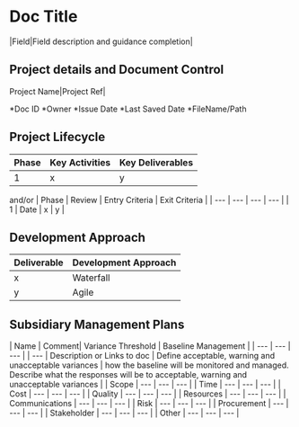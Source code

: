 # Doc Title

|Field|Field description and guidance completion|

## Project details and Document Control
Project Name|Project Ref|

*Doc ID
*Owner
*Issue Date
*Last Saved Date
*FileName/Path

## Project Lifecycle
| Phase | Key Activities | Key Deliverables |
| --- | --- | --- |
| 1 | x | y|
and/or
| Phase | Review | Entry Criteria | Exit Criteria |
| --- | --- | --- | --- |
| 1 | Date | x | y |

## Development Approach
| Deliverable | Development Approach |
| --- | --- |
| x | Waterfall |
| y | Agile |

## Subsidiary Management Plans
| Name | Comment| Variance Threshold | Baseline Management |
| --- | --- | --- |
| --- | Description or Links to doc | Define acceptable, warning and unacceptable variances | how the baseline will be monitored and managed. Describe what the responses will be to acceptable, warning and unacceptable variances |
| Scope | --- | --- | --- |
| Time | --- | --- | --- |
| Cost | --- | --- | --- |
| Quality | --- | --- | --- |
| Resources | --- | --- | --- |
| Communications | --- | --- | --- |
| Risk | --- | --- | --- |
| Procurement | --- | --- | --- |
| Stakeholder | --- | --- | --- |
| Other | --- | --- | --- |

